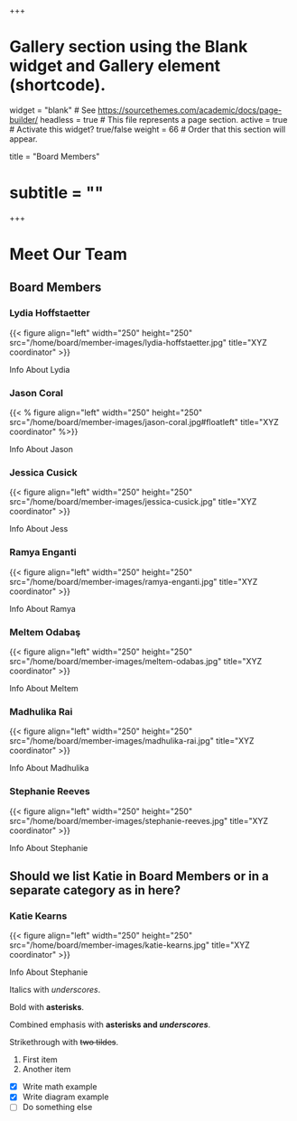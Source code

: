 +++
# Gallery section using the Blank widget and Gallery element (shortcode).
widget = "blank"  # See https://sourcethemes.com/academic/docs/page-builder/
headless = true  # This file represents a page section.
active = true  # Activate this widget? true/false
weight = 66  # Order that this section will appear.

title = "Board Members"
# subtitle = ""
+++

# Meet Our Team

## Board Members

### Lydia Hoffstaetter

{{< figure align="left" width="250" height="250" src="/home/board/member-images/lydia-hoffstaetter.jpg" title="XYZ coordinator" >}}

Info About Lydia

### Jason Coral
{{< % figure align="left" width="250" height="250" src="/home/board/member-images/jason-coral.jpg#floatleft" title="XYZ coordinator" %>}}

Info About Jason

### Jessica Cusick
{{< figure align="left" width="250" height="250" src="/home/board/member-images/jessica-cusick.jpg" title="XYZ coordinator" >}}

Info About Jess

### Ramya Enganti
{{< figure align="left" width="250" height="250" src="/home/board/member-images/ramya-enganti.jpg" title="XYZ coordinator" >}}

Info About Ramya

### Meltem Odabaş
{{< figure align="left" width="250" height="250" src="/home/board/member-images/meltem-odabas.jpg" title="XYZ coordinator" >}}

Info About Meltem

### Madhulika Rai
{{< figure align="left" width="250" height="250" src="/home/board/member-images/madhulika-rai.jpg" title="XYZ coordinator" >}}

Info About Madhulika

### Stephanie Reeves
{{< figure align="left" width="250" height="250" src="/home/board/member-images/stephanie-reeves.jpg" title="XYZ coordinator" >}}

Info About Stephanie

## Should we list Katie in Board Members or in a separate category as in here?

### Katie Kearns
{{< figure align="left" width="250" height="250" src="/home/board/member-images/katie-kearns.jpg" title="XYZ coordinator" >}}

Info About Stephanie




Italics with _underscores_.

Bold with **asterisks**.

Combined emphasis with **asterisks and _underscores_**.

Strikethrough with ~~two tildes~~.

1. First item
2. Another item

- [x] Write math example
- [x] Write diagram example
- [ ] Do something else
